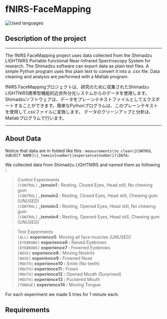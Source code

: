 # fNIRS-FaceMapping
![Used languages](https://skillicons.dev/icons?i=python,matlab)

## Description of the project
---

The fNIRS FaceMapping project uses data collected from the Shimadzu LIGHTNIRS Portable functional Near-Infrared Spectroscopy System for research.
The Shimadzu software can export data as plain text files. A simple Python program uses this plain text to convert it into a .csv file.
Data cleaning and analysis are performed with a Matlab program.

fNIRS FaceMappingプロジェクトは、研究のために収集されたShimadzu LIGHTNIRS携帯型機能的近赤外分光システムからのデータを使用します。
Shimadzuソフトウェアは、データをプレーンテキストファイルとしてエクスポートすることができます。簡単なPythonプログラムは、このプレーンテキストを使用して.csvファイルに変換します。
データのクリーンアップと分析は、Matlabプログラムで行います。

---

## About Data

Notice that data are in folded like this : 
```measurements\to_clean\{CONTROL SUBJECT NAME}\[_temoin{number}|experience{number}]\DATA:```

We collected data from Shimadzu LIGHTNIRS and named them as following :
> Control Experiments \
```[CONTROL]``` **\_temoin1 :** Resting, Closed Eyes, Head still, No chewing gum \
```[CONTROL]``` **\_temoin2 :** Resting, Closed Eyes, Head still, Chewing gum  _(UNUSED)_ \
```[CONTROL]``` **\_temoin3 :** Resting, Opened Eyes, Head still, No chewing gum \
```[CONTROL]``` **\_temoin4 :** Resting, Opened Eyes, Head still, Chewing gum _(UNUSED)_

> Test Experiments \
```[ALL]``` **experience5**: Moving all face muscles _(UNUSED)_\
```[EYEBROWS]``` **experience6 :** Raised Eyebrows \
```[EYEBROWS]``` **experience7 :** Frowned Eyebrows \
```[NOSE]``` **experience8 :** Moving Nostrils \
```[NOSE]``` **experience9 :** Frowned Nose \
```[MOUTH]``` **experience10 :** Smile (No teeth) \
```[MOUTH]``` **experience11 :** Frown \
```[MOUTH]``` **experience12 :** Opened Mouth (Surprised) \
```[MOUTH]``` **experience13 :** Puckered Mouth \
```[TONGUE]``` **experience14 :** Moving Tongue

For each experiment we made 5 tries for 1 minute each.

## Requirements

